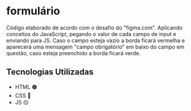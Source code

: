 # formulário

Código elaborado de acordo com o desafio do "figma.com". Aplicando conceitos do JavaScript, pegando o valor de cada campo de input e enviando para JS.
Caso o campo esteja vazio a borda ficará vermelha e aparecerá uma mensagem "campo obrigatório" em baixo do campo em questão, caso esteja preenchido a borda ficará verde. 


## Tecnologias Utilizadas
- HTML 🟠
- CSS  🔵
- JS    🟡
